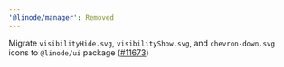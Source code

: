 ```yaml
---
'@linode/manager': Removed
---
```


Migrate `visibilityHide.svg`, `visibilityShow.svg`, and `chevron-down.svg` icons to `@linode/ui` package ([#11673](https://github.com/linode/manager/pull/11673))

